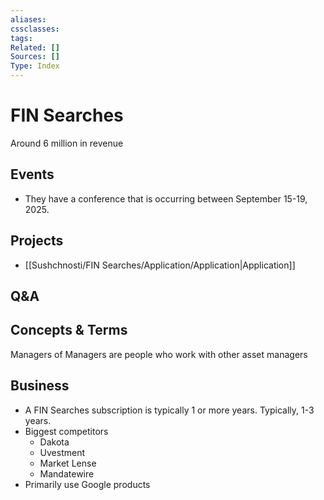 ```yaml
---
aliases:
cssclasses:
tags:
Related: []
Sources: []
Type: Index
---
```

# FIN Searches

Around 6 million in revenue

## Events

- They have a conference that is occurring between September 15-19, 2025.

## Projects

- [[Sushchnosti/FIN Searches/Application/Application|Application]]

## Q&A

## Concepts & Terms

Managers of Managers are people who work with other asset managers

## Business

- A FIN Searches subscription is typically 1 or more years. Typically, 1-3 years.
- Biggest competitors
    - Dakota
    - Uvestment
    - Market Lense
    - Mandatewire
- Primarily use Google products
